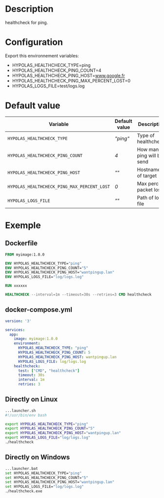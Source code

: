 # Description

healthcheck for ping.

# Configuration

Export this environnement variables:

- HYPOLAS_HEALTHCHECK_TYPE=ping
- HYPOLAS_HEALTHCHECK_PING_COUNT=4
- HYPOLAS_HEALTHCHECK_PING_HOST=www.google.fr
- HYPOLAS_HEALTHCHECK_PING_MAX_PERCENT_LOST=0
- HYPOLAS_LOGS_FILE=test/logs.log

# Default value

| Variable | Default value |  Description|   Required |
|---|---|---|---|
| `HYPOLAS_HEALTHCHECK_TYPE`  | *"ping"*  | Type of healthcheck  | false
| `HYPOLAS_HEALTHCHECK_PING_COUNT`  | *4*  | How many ping will be send  | false
| `HYPOLAS_HEALTHCHECK_PING_HOST`  | *""*  | Hostname/IP of target   | **true**
| `HYPOLAS_HEALTHCHECK_PING_MAX_PERCENT_LOST`  | *0*  | Max percent packet lost  | false
| `HYPOLAS_LOGS_FILE`  | *""*  | Path of logs file  | **true**

# Exemple

## Dockerfile
```Dockerfile
FROM myimage:1.0.0

ENV HYPOLAS_HEALTHCHECK_TYPE="ping"
ENV HYPOLAS_HEALTHCHECK_PING_COUNT="5"
ENV HYPOLAS_HEALTHCHECK_PING_HOST="wantpingup.lan"
ENV HYPOLAS_LOGS_FILE="log/logs.log"

RUN xxxxxx

HEALTHCHECK --interval=1m --timeout=30s --retries=3 CMD healthcheck
```

## docker-compose.yml

```yaml
version: '3'

services:
  app:
    image: myimage:1.0.0
    environment:
      HYPOLAS_HEALTHCHECK_TYPE: "ping"
      HYPOLAS_HEALTHCHECK_PING_COUNT: 5
      HYPOLAS_HEALTHCHECK_PING_HOST: wantpingup.lan
      HYPOLAS_LOGS_FILE: log/logs.log
    healthcheck:
      test: ["CMD", "healthcheck"]
      timeout: 30s
      interval: 1m
      retries: 3
```

## Directly on Linux

```bash
...launcher.sh
#!/usr/bin/env bash

export HYPOLAS_HEALTHCHECK_TYPE="ping"
export HYPOLAS_HEALTHCHECK_PING_COUNT="5"
export HYPOLAS_HEALTHCHECK_PING_HOST="wantpingup.lan"
export HYPOLAS_LOGS_FILE="log/logs.log"
./healthcheck
```

## Directly on Windows

```bash
...launcher.bat
set HYPOLAS_HEALTHCHECK_TYPE="ping"
set HYPOLAS_HEALTHCHECK_PING_COUNT="5"
set HYPOLAS_HEALTHCHECK_PING_HOST="wantpingup.lan"
set HYPOLAS_LOGS_FILE="log/logs.log"
./healthcheck.exe
```